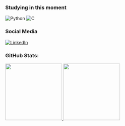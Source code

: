 ### Studying in this moment
![Python](https://img.shields.io/badge/Python-14354C?style=for-the-badge&logo=python&logoColor=white)
![C](https://img.shields.io/badge/C-00599C?style=for-the-badge&logo=c&logoColor=white)
<!-- ![Kivy](https://img.shields.io/badge/Kivy-3776AB?style=for-the-badge&logo=python&logoColor=white) -->

### Social Media
[![LinkedIn](https://img.shields.io/badge/LinkedIn-0077B5?style=for-the-badge&logo=linkedin&logoColor=white)](https://www.linkedin.com/in/gustavodaré/)
<!-- 
[![Gamil](https://img.shields.io/badge/Gmail-D14836?style=for-the-badge&logo=gmail&logoColor=white)](#link)
-->

### GitHub Stats:
<div>
<a href="https://github.com/seu-usuário-aqui">
<img height="180em" src="https://github-readme-stats.vercel.app/api?username=GustavoDare&show_icons=true&theme=highcontrast&include_all_commits=true&count_private=true"/>
<img height="180em" src="https://github-readme-stats.vercel.app/api/top-langs/?username=GustavoDare&layout=compact&langs_count=7&theme=highcontrast"/>
</div>
